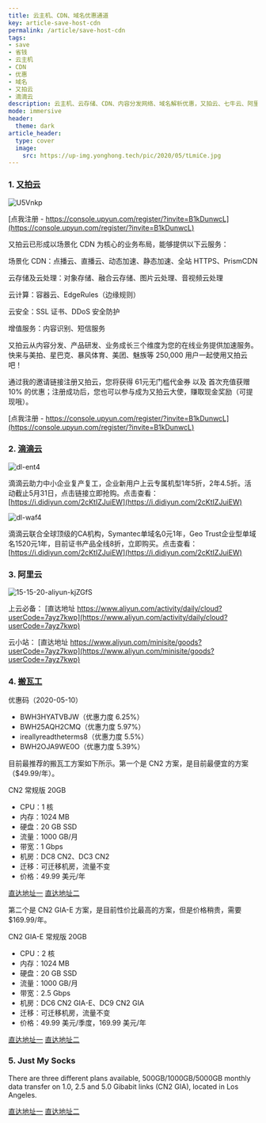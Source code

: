 ```yaml
---
title: 云主机、CDN、域名优惠通道
key: article-save-host-cdn
permalink: /article/save-host-cdn
tags:
- save
- 省钱
- 云主机
- CDN
- 优惠
- 域名
- 又拍云
- 滴滴云
description: 云主机、云存储、CDN、内容分发网络、域名解析优惠，又拍云、七牛云、阿里云、腾讯云、滴滴云、京东云、华为云、青云Cloud、搬瓦工。
mode: immersive
header:
  theme: dark
article_header:
  type: cover
  image:
    src: https://up-img.yonghong.tech/pic/2020/05/tLmiCe.jpg
---
```


### 1. [又拍云](https://console.upyun.com/register/?invite=B1kDunwcL)

<!-- ![tLmiCe](https://up-img.yonghong.tech/pic/2020/05/tLmiCe.jpg) -->

![U5Vnkp](https://up-img.yonghong.tech/pic/2020/05/U5Vnkp.jpg)

[点我注册 - https://console.upyun.com/register/?invite=B1kDunwcL](https://console.upyun.com/register/?invite=B1kDunwcL)


又拍云已形成以场景化 CDN 为核心的业务布局，能够提供以下云服务：

场景化 CDN：点播云、直播云、动态加速、静态加速、全站 HTTPS、PrismCDN

<!--more-->

云存储及云处理：对象存储、融合云存储、图片云处理、音视频云处理

云计算：容器云、EdgeRules（边缘规则）

云安全：SSL 证书、DDoS 安全防护

增值服务：内容识别、短信服务

又拍云从内容分发、产品研发、业务成长三个维度为您的在线业务提供加速服务。快来与美拍、星巴克、暴风体育、美团、魅族等 250,000 用户一起使用又拍云吧！

通过我的邀请链接注册又拍云，您将获得 61元无门槛代金券 以及 首次充值获赠 10% 的优惠；注册成功后，您也可以参与成为又拍云大使，赚取现金奖励（可提现哦）。

[点我注册 - https://console.upyun.com/register/?invite=B1kDunwcL](https://console.upyun.com/register/?invite=B1kDunwcL)

### 2. [滴滴云](https://www.didiyun.com/)

![dl-ent4](https://up-img.yonghong.tech/pic/2020/05/dl-ent4.png)

滴滴云助力中小企业复产复工，企业新用户上云专属机型1年5折，2年4.5折。活动截止5月31日，点击链接立即抢购。点击查看：[https://i.didiyun.com/2cKtIZJuiEW](https://i.didiyun.com/2cKtIZJuiEW)

![dl-waf4](https://up-img.yonghong.tech/pic/2020/05/dl-waf4.png)

滴滴云联合全球顶级的CA机构，Symantec单域名0元1年，Geo Trust企业型单域名1520元1年，目前证书产品全线8折，立即购买。点击查看：[https://i.didiyun.com/2cKtIZJuiEW](https://i.didiyun.com/2cKtIZJuiEW)


### 3. 阿里云 

![15-15-20-aliyun-kjZGfS](https://up-img.yonghong.tech/pic/2020/05/15-15-20-aliyun-kjZGfS.png)

上云必备：
[直达地址 https://www.aliyun.com/activity/daily/cloud?userCode=7ayz7kwp](https://www.aliyun.com/activity/daily/cloud?userCode=7ayz7kwp)

云小站：
[直达地址 https://www.aliyun.com/minisite/goods?userCode=7ayz7kwp](https://www.aliyun.com/minisite/goods?userCode=7ayz7kwp)


### 4. [搬瓦工](https://bwh88.net/aff.php?aff=35935)

优惠码（2020-05-10）
- BWH3HYATVBJW（优惠力度 6.25%）
- BWH25AQH2CMQ（优惠力度 5.97%）
- ireallyreadtheterms8（优惠力度 5.5%）
- BWH2OJA9WE0O（优惠力度 5.39%）

目前最推荐的搬瓦工方案如下所示。第一个是 CN2 方案，是目前最便宜的方案（$49.99/年）。

CN2 常规版 20GB
- CPU：1 核
- 内存：1024 MB
- 硬盘：20 GB SSD
- 流量：1000 GB/月
- 带宽：1 Gbps
- 机房：DC8 CN2、DC3 CN2
- 迁移：可迁移机房，流量不变
- 价格：49.99 美元/年

[直达地址一](https://bwh88.net/aff.php?aff=35935&pid=57) 
[直达地址二](https://bandwagonhost.com/aff.php?aff=35935&pid=57)

第二个是 CN2 GIA-E 方案，是目前性价比最高的方案，但是价格稍贵，需要 $169.99/年。

CN2 GIA-E 常规版 20GB
- CPU：2 核
- 内存：1024 MB
- 硬盘：20 GB SSD
- 流量：1000 GB/月
- 带宽：2.5 Gbps
- 机房：DC6 CN2 GIA-E、DC9 CN2 GIA
- 迁移：可迁移机房，流量不变
- 价格：49.99 美元/季度，169.99 美元/年

[直达地址一](https://bwh88.net/aff.php?aff=35935&pid=87) 
[直达地址二](https://bandwagonhost.com/aff.php?aff=35935&pid=87)

### 5. Just My Socks

There are three different plans available, 500GB/1000GB/5000GB monthly data transfer on 1.0, 2.5 and 5.0 Gibabit links (CN2 GIA), located in Los Angeles.

[直达地址一](https://justmysocks.net/members/aff.php?aff=5686)
[直达地址二](https://justmysocks1.net/members/aff.php?aff=5686)
